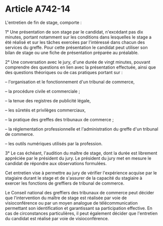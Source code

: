 # Article A742-14

L'entretien de fin de stage, comporte :

1° Une présentation de son stage par le candidat, n'excédant pas dix minutes, portant notamment sur les conditions dans lesquelles le stage a été réalisé et sur les tâches exercées par l'intéressé dans chacun des services du greffe. Pour cette présentation le candidat peut utiliser son bilan de stage ou une fiche de présentation préparée au préalable.

2° Une conversation avec le jury, d'une durée de vingt minutes, pouvant comprendre des questions en lien avec la présentation effectuée, ainsi que des questions théoriques ou de cas pratiques portant sur :

– l'organisation et le fonctionnement d'un tribunal de commerce,

– la procédure civile et commerciale ;

– la tenue des registres de publicité légale,

– les sûretés et privilèges commerciaux,

– la pratique des greffes des tribunaux de commerce ;

– la réglementation professionnelle et l'administration du greffe d'un tribunal de commerce.

– les outils numériques utilisés par la profession.

3° Le cas échéant, l'audition du maître de stage, dont la durée est librement appréciée par le président du jury. Le président du jury met en mesure le candidat de répondre aux observations formulées.

Cet entretien vise à permettre au jury de vérifier l'expérience acquise par le stagiaire durant le stage et de s'assurer de la capacité du stagiaire à exercer les fonctions de greffiers de tribunal de commerce.

Le Conseil national des greffiers des tribunaux de commerce peut décider que l'intervention du maître de stage est réalisée par voie de visioconférence ou par un moyen analogue de télécommunication permettant son identification et garantissant sa participation effective. En cas de circonstances particulières, il peut également décider que l'entretien du candidat est réalisé par voie de visioconférence.
